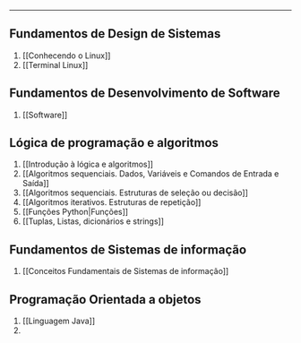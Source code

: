 ___

## Fundamentos de Design de Sistemas
1. [[Conhecendo o Linux]]
2. [[Terminal Linux]]


## Fundamentos de Desenvolvimento de Software
1. [[Software]] 

## Lógica de programação e algoritmos
1. [[Introdução à lógica e algoritmos]]
2. [[Algoritmos sequenciais. Dados, Variáveis e Comandos de Entrada e Saída]]
3. [[Algoritmos sequenciais. Estruturas de seleção ou decisão]]
4. [[Algoritmos iterativos. Estruturas de repetição]]
5. [[Funções Python|Funções]]
6. [[Tuplas, Listas, dicionários e strings]]

## Fundamentos de Sistemas de informação
1. [[Conceitos Fundamentais de Sistemas de informação]]

## Programação Orientada a objetos
1. [[Linguagem Java]]
2. 